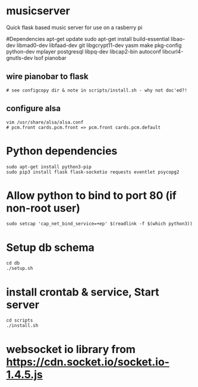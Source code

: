 musicserver
===========

Quick flask based music server for use on a rasberry pi

#Dependencies
    apt-get update
    sudo apt-get install build-essential libao-dev libmad0-dev libfaad-dev  git libgcrypt11-dev yasm make pkg-config python-dev mplayer postgresql libpq-dev libcap2-bin autoconf libcurl4-gnutls-dev lsof pianobar
## wire pianobar to flask
    # see configcopy dir & note in scripts/install.sh - why not doc'ed?!
## configure alsa
    vim /usr/share/alsa/alsa.conf
    # pcm.front cards.pcm.front => pcm.front cards.pcm.default
# Python dependencies
    sudo apt-get install python3-pip
    sudo pip3 install flask flask-socketio requests eventlet psycopg2
# Allow python to bind to port 80 (if non-root user)
    sudo setcap 'cap_net_bind_service=+ep' $(readlink -f $(which python3))
# Setup db schema
    cd db
    ./setup.sh
# install crontab & service, Start server
    cd scripts
    ./install.sh

# websocket io library from https://cdn.socket.io/socket.io-1.4.5.js

